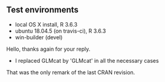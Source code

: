 ## Test environments
* local OS X install, R 3.6.3
* ubuntu 18.04.5 (on travis-ci), R 3.6.3
* win-builder (devel)

Hello, thanks again for your reply. 
 
 - I replaced GLMcat by 'GLMcat' in all the necessary cases
 
That was the only remark of the last CRAN revision.
 
